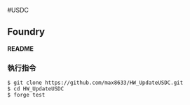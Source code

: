 #USDC

## Foundry

**README**

### 執行指令

```shell
$ git clone https://github.com/max8633/HW_UpdateUSDC.git
$ cd HW_UpdateUSDC
$ forge test
```
